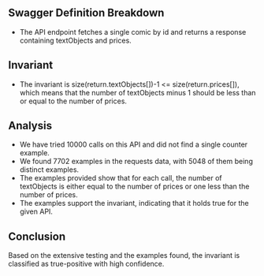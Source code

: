 ## Swagger Definition Breakdown
- The API endpoint fetches a single comic by id and returns a response containing textObjects and prices.

## Invariant
- The invariant is size(return.textObjects[])-1 <= size(return.prices[]), which means that the number of textObjects minus 1 should be less than or equal to the number of prices.

## Analysis
- We have tried 10000 calls on this API and did not find a single counter example.
- We found 7702 examples in the requests data, with 5048 of them being distinct examples.
- The examples provided show that for each call, the number of textObjects is either equal to the number of prices or one less than the number of prices.
- The examples support the invariant, indicating that it holds true for the given API.

## Conclusion
Based on the extensive testing and the examples found, the invariant is classified as true-positive with high confidence.
